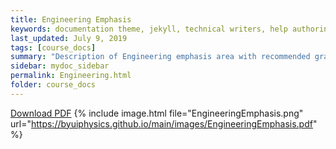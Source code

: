 ```yaml
---
title: Engineering Emphasis
keywords: documentation theme, jekyll, technical writers, help authoring tools, hat replacements
last_updated: July 9, 2019
tags: [course_docs]
summary: "Description of Engineering emphasis area with recommended graduation plan and other notes."
sidebar: mydoc_sidebar
permalink: Engineering.html
folder: course_docs
---
```





[Download PDF][download]
{% include image.html file="EngineeringEmphasis.png" url="https://byuiphysics.github.io/main/images/EngineeringEmphasis.pdf"  %}

[download]: ../files/EngineeringEmphasis.pdf


